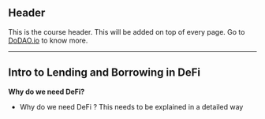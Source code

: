 ## Header
This is the course header. This will be added on top of every page. Go to [DoDAO.io](https://www.dodao.io) to know more.

 ---
 
 ## Intro to Lending and Borrowing in DeFi
 
 **Why do we need DeFi?**        
- Why do we need DeFi ?
This needs to be explained in a detailed way
 
 
